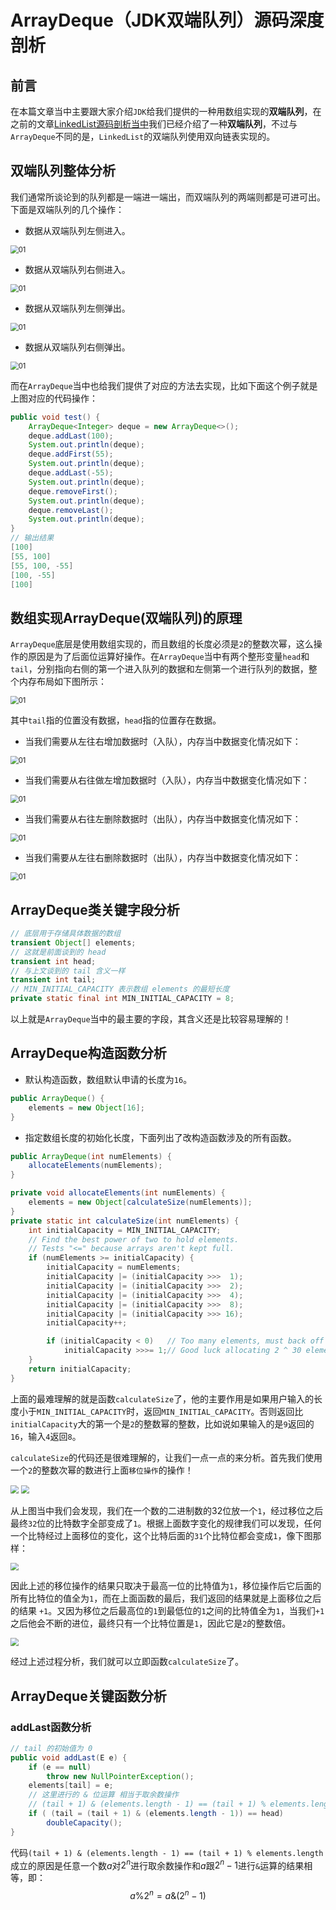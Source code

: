 # ArrayDeque（JDK双端队列）源码深度剖析

## 前言

在本篇文章当中主要跟大家介绍`JDK`给我们提供的一种用数组实现的**双端队列**，在之前的文章[LinkedList源码剖析当中](https://mp.weixin.qq.com/s?__biz=Mzg3ODgyNDgwNg==&mid=2247483907&idx=1&sn=6281a11e6ed1917ecb3a10319474193d&chksm=cf0c9e0af87b171c7193949b5b7eb0b8f813b05b3d3b96ea784df86a3dde4286ad03908122da&token=883596793&lang=zh_CN#rd)我们已经介绍了一种**双端队列**，不过与`ArrayDeque`不同的是，`LinkedList`的双端队列使用双向链表实现的。

## 双端队列整体分析

我们通常所谈论到的队列都是一端进一端出，而双端队列的两端则都是可进可出。下面是双端队列的几个操作：

- 数据从双端队列左侧进入。

<img src="../images/arraydeque/02.png" alt="01" style="zoom:80%;" />

- 数据从双端队列右侧进入。

<img src="../images/arraydeque/03.png" alt="01" style="zoom:80%;" />

- 数据从双端队列左侧弹出。

<img src="../images/arraydeque/04.png" alt="01" style="zoom:80%;" />

- 数据从双端队列右侧弹出。

<img src="../images/arraydeque/05.png" alt="01" style="zoom:80%;" />

而在`ArrayDeque`当中也给我们提供了对应的方法去实现，比如下面这个例子就是上图对应的代码操作：

```java
public void test() {
    ArrayDeque<Integer> deque = new ArrayDeque<>();
    deque.addLast(100);
    System.out.println(deque);
    deque.addFirst(55);
    System.out.println(deque);
    deque.addLast(-55);
    System.out.println(deque);
    deque.removeFirst();
    System.out.println(deque);
    deque.removeLast();
    System.out.println(deque);
}
// 输出结果
[100]
[55, 100]
[55, 100, -55]
[100, -55]
[100]
```



## 数组实现ArrayDeque(双端队列)的原理

`ArrayDeque`底层是使用数组实现的，而且数组的长度必须是`2`的整数次幂，这么操作的原因是为了后面位运算好操作。在`ArrayDeque`当中有两个整形变量`head`和`tail`，分别指向右侧的第一个进入队列的数据和左侧第一个进行队列的数据，整个内存布局如下图所示：

<img src="../images/arraydeque/06.png" alt="01" style="zoom:80%;" />

其中`tail`指的位置没有数据，`head`指的位置存在数据。

- 当我们需要从左往右增加数据时（入队），内存当中数据变化情况如下：

<img src="../images/arraydeque/14.png" alt="01" style="zoom:80%;" />

- 当我们需要从右往做左增加数据时（入队），内存当中数据变化情况如下：

<img src="../images/arraydeque/15.png" alt="01" style="zoom:80%;" />

- 当我们需要从右往左删除数据时（出队），内存当中数据变化情况如下：

<img src="../images/arraydeque/13.png" alt="01" style="zoom:80%;" />

- 当我们需要从左往右删除数据时（出队），内存当中数据变化情况如下：

<img src="../images/arraydeque/12.png" alt="01" style="zoom:80%;" />

## ArrayDeque类关键字段分析

```java
// 底层用于存储具体数据的数组
transient Object[] elements;
// 这就是前面谈到的 head
transient int head;
// 与上文谈到的 tail 含义一样
transient int tail;
// MIN_INITIAL_CAPACITY 表示数组 elements 的最短长度
private static final int MIN_INITIAL_CAPACITY = 8;
```

以上就是`ArrayDeque`当中的最主要的字段，其含义还是比较容易理解的！

## ArrayDeque构造函数分析

- 默认构造函数，数组默认申请的长度为`16`。

```java
public ArrayDeque() {
    elements = new Object[16];
}
```

- 指定数组长度的初始化长度，下面列出了改构造函数涉及的所有函数。

```java
public ArrayDeque(int numElements) {
    allocateElements(numElements);
}

private void allocateElements(int numElements) {
    elements = new Object[calculateSize(numElements)];
}
private static int calculateSize(int numElements) {
    int initialCapacity = MIN_INITIAL_CAPACITY;
    // Find the best power of two to hold elements.
    // Tests "<=" because arrays aren't kept full.
    if (numElements >= initialCapacity) {
        initialCapacity = numElements;
        initialCapacity |= (initialCapacity >>>  1);
        initialCapacity |= (initialCapacity >>>  2);
        initialCapacity |= (initialCapacity >>>  4);
        initialCapacity |= (initialCapacity >>>  8);
        initialCapacity |= (initialCapacity >>> 16);
        initialCapacity++;

        if (initialCapacity < 0)   // Too many elements, must back off
            initialCapacity >>>= 1;// Good luck allocating 2 ^ 30 elements
    }
    return initialCapacity;
}
```

上面的最难理解的就是函数`calculateSize`了，他的主要作用是如果用户输入的长度小于`MIN_INITIAL_CAPACITY`时，返回`MIN_INITIAL_CAPACITY`。否则返回比`initialCapacity`大的第一个是`2`的整数幂的整数，比如说如果输入的是`9`返回的`16`，输入`4`返回`8`。

`calculateSize`的代码还是很难理解的，让我们一点一点的来分析。首先我们使用一个`2`的整数次幂的数进行上面`移位操作`的操作！

<img src="../images/hashmap/01-hashmap17.png" style="zoom:80%;" />

<img src="../images/hashmap/01-hashmap21.png" style="zoom:80%;" />

从上图当中我们会发现，我们在一个数的二进制数的32位放一个`1`，经过移位之后最终`32`位的比特数字全部变成了`1`。根据上面数字变化的规律我们可以发现，任何一个比特经过上面移位的变化，这个比特后面的`31`个比特位都会变成`1`，像下图那样：

<img src="../images/hashmap/01-hashmap23.png" style="zoom:80%;" />

因此上述的移位操作的结果只取决于最高一位的比特值为`1`，移位操作后它后面的所有比特位的值全为`1`，而在上面函数的最后，我们返回的结果就是上面移位之后的结果 `+1`。又因为移位之后最高位的`1`到最低位的`1`之间的比特值全为`1`，当我们`+1`之后他会不断的进位，最终只有一个比特位置是`1`，因此它是`2`的整数倍。

<img src="../images/hashmap/01-hashmap24.png" style="zoom:80%;" />

经过上述过程分析，我们就可以立即函数`calculateSize`了。

## ArrayDeque关键函数分析

### addLast函数分析

```java
// tail 的初始值为 0 
public void addLast(E e) {
    if (e == null)
        throw new NullPointerException();
    elements[tail] = e;
    // 这里进行的 & 位运算 相当于取余数操作
    // (tail + 1) & (elements.length - 1) == (tail + 1) % elements.length
    if ( (tail = (tail + 1) & (elements.length - 1)) == head)
        doubleCapacity();
}
```

代码`(tail + 1) & (elements.length - 1) == (tail + 1) % elements.length`成立的原因是任意一个数$a$对$2^n$进行取余数操作和$a$跟$2^n - 1$进行`&`运算的结果相等，即：
$$
a\% 2^n = a \& (2^n - 1)
$$
